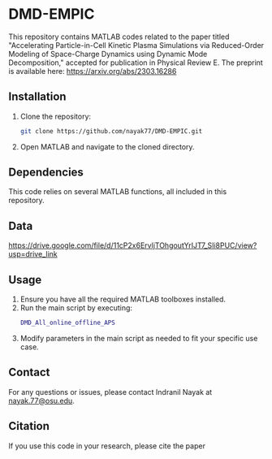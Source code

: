 # DMD-EMPIC
This repository contains MATLAB codes related to the paper titled "Accelerating Particle-in-Cell Kinetic Plasma Simulations via Reduced-Order Modeling of Space-Charge Dynamics using Dynamic Mode Decomposition," accepted for publication in Physical Review E. The preprint is available here: https://arxiv.org/abs/2303.16286

## Installation
1. Clone the repository:
    ```bash
    git clone https://github.com/nayak77/DMD-EMPIC.git
    ```
2. Open MATLAB and navigate to the cloned directory.

## Dependencies
This code relies on several MATLAB functions, all included in this repository.

## Data
https://drive.google.com/file/d/11cP2x6ErvljTOhgoutYrIJT7_SIi8PUC/view?usp=drive_link

## Usage
1. Ensure you have all the required MATLAB toolboxes installed.
2. Run the main script by executing:
    ```matlab
    DMD_All_online_offline_APS
    ```
3. Modify parameters in the main script as needed to fit your specific use case.

## Contact
For any questions or issues, please contact Indranil Nayak at nayak.77@osu.edu.

## Citation
If you use this code in your research, please cite the paper
